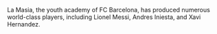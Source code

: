 La Masia, the youth academy of FC Barcelona, has produced numerous world-class players, including Lionel Messi, Andres Iniesta, and Xavi Hernandez.
